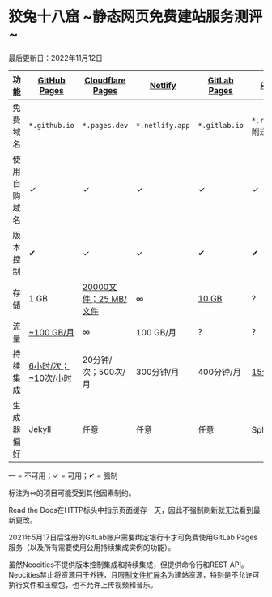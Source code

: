 # 狡兔十八窟 ~静态网页免费建站服务测评~

最后更新日：2022年11月12日

功能 | [GitHub Pages](https://pages.github.com/) | [Cloudflare Pages](https://pages.cloudflare.com/) | [Netlify](https://www.netlify.com/) | [GitLab Pages](https://docs.gitlab.com/ee/user/project/pages/) | [Read the Docs](https://readthedocs.io/) | [Neocities](https://neocities.org/)
-|-|-|-|-|-|-
免费域名 | `*.github.io` | `*.pages.dev` | `*.netlify.app` | `*.gitlab.io` | `*.readthedocs.io`；附送`*.rtfd.io` | `*.neocities.io`
使用自购域名 | ✓ | ✓ | ✓ | ✓ | ✓ | —
版本控制 | ✔ | ✓ | ✓ | ✔ | ✔ | —
存储 | 1 GB | [20000文件；25 MB/文件](https://developers.cloudflare.com/pages/platform/limits/) | ∞ | [10 GB](https://docs.gitlab.com/ee/user/gitlab_com/index.html#account-and-limit-settings) | ? | [1 GB](https://neocities.org/supporter)
流量 | [~100 GB/月](https://docs.github.com/en/pages/getting-started-with-github-pages/about-github-pages#usage-limits) | ∞ | 100 GB/月 | ? | ? | ~200 GB
持续集成 | [6小时/次；~10次/小时](https://docs.github.com/en/actions/learn-github-actions/usage-limits-billing-and-administration) | 20分钟/次；500次/月 | 300分钟/月 | 400分钟/月 | [15分钟/次](https://docs.readthedocs.io/en/stable/builds.html) | —
生成器偏好 | Jekyll | 任意 | 任意 | 任意 | Sphinx和MkDocs | 原生

— = 不可用；✓ = 可用；✔ = 强制

标注为∞的项目可能受到其他因素制约。

Read the Docs在HTTP标头中指示页面缓存一天，因此不强制刷新就无法看到最新更改。

2021年5月17日后注册的GitLab账户需要绑定银行卡才可免费使用GitLab Pages服务（以及所有需要使用公用持续集成实例的功能）。

虽然Neocities不提供版本控制集成和持续集成，但提供命令行和REST API。Neocities禁止将资源用于外链，且[限制文件扩展名](https://neocities.org/site_files/allowed_types)为建站资源，特别是不允许可执行文件和压缩包，也不允许上传视频和音乐。
